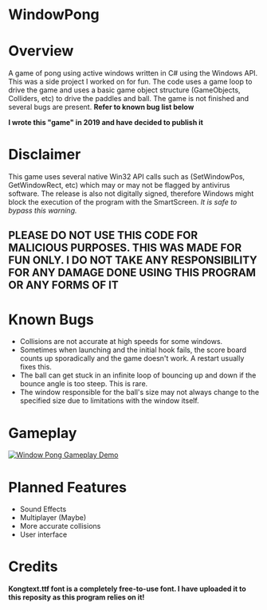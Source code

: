 # WindowPong

<h1>Overview</h1>
A game of pong using active windows written in C# using the Windows API. This was a side project I worked on for fun. The code uses a game loop to drive the game and uses a basic game object structure (GameObjects, Colliders, etc) to drive the paddles and ball. The game is not finished and several bugs are present. <b>Refer to known bug list below</b>

<b>I wrote this "game" in 2019 and have decided to publish it</b>

<h1>Disclaimer</h1>
This game uses several native Win32 API calls such as (SetWindowPos, GetWindowRect, etc) which may or may not be flagged by antivirus software. The release is also not digitally signed, therefore Windows might block the execution of the program with the SmartScreen. <i>It is safe to bypass this warning.</i>

<h2><b>PLEASE DO NOT USE THIS CODE FOR MALICIOUS PURPOSES. THIS WAS MADE FOR FUN ONLY. I DO NOT TAKE ANY RESPONSIBILITY FOR ANY DAMAGE DONE USING THIS PROGRAM OR ANY FORMS OF IT</b></h2>

<h1>Known Bugs</h1>
<ul>
  <li>Collisions are not accurate at high speeds for some windows.</li>
  <li>Sometimes when launching and the initial hook fails, the score board counts up sporadically and the game doesn't work. A restart usually fixes this.</li>
  <li>The ball can get stuck in an infinite loop of bouncing up and down if the bounce angle is too steep. This is rare.</li>
  <li>The window responsible for the ball's size may not always change to the specified size due to limitations with the window itself.</li>
</ul>

<h1>Gameplay</h1>
<a href="https://youtu.be/oK2VVlvyIA4"><img src="http://img.youtube.com/vi/oK2VVlvyIA4/0.jpg" title="Window Pong Gameplay Demo"/></a>

<h1>Planned Features</h1>
<ul>
  <li>Sound Effects</li>
  <li>Multiplayer (Maybe)</li>
  <li>More accurate collisions</li>
  <li>User interface</li>
</ul>

<h1>Credits</h1>
<b>Kongtext.ttf font is a completely free-to-use font. I have uploaded it to this reposity as this program relies on it!</b>
